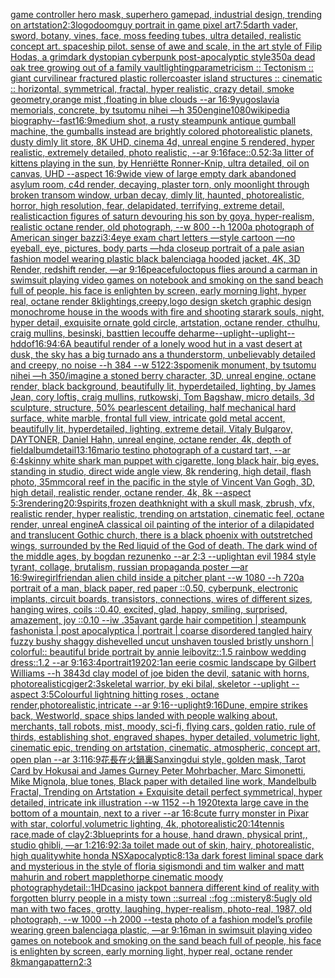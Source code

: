 [game controller hero mask, superhero gamepad, industrial design, trending on artstation](https://www.ebank.nz/aiartgenerator?category=game%20controller%20hero%20mask%2C%20superhero%20gamepad%2C%20industrial%20design%2C%20trending%20on%20artstation)[2:3](https://www.ebank.nz/aiartgenerator?category=2%3A3)[logo](https://www.ebank.nz/aiartgenerator?category=logo)[doomguy portrait in game pixel art](https://www.ebank.nz/aiartgenerator?category=doomguy%20portrait%20in%20game%20pixel%20art)[7:5](https://www.ebank.nz/aiartgenerator?category=7%3A5)[darth vader, sword, botany, vines, face, moss feeding tubes, ultra detailed, realistic concept art. spaceship pilot. sense of awe and scale, in the art style of Filip Hodas, a grimdark dystopian cyberpunk post-apocalyptic style](https://www.ebank.nz/aiartgenerator?category=darth%20vader%2C%20sword%2C%20botany%2C%20vines%2C%20face%2C%20moss%20feeding%20tubes%2C%20ultra%20detailed%2C%20realistic%20concept%20art.%20spaceship%20pilot.%20sense%20of%20awe%20and%20scale%2C%20in%20the%20art%20style%20of%20Filip%20Hodas%2C%20a%20grimdark%20dystopian%20cyberpunk%20post-apocalyptic%20style)[350](https://www.ebank.nz/aiartgenerator?category=350)[a dead oak tree growing out of a family vault](https://www.ebank.nz/aiartgenerator?category=a%20dead%20oak%20tree%20growing%20out%20of%20a%20family%20vault)[lighting](https://www.ebank.nz/aiartgenerator?category=lighting)[parametricism :: Tectonism :: giant curvilinear fractured plastic rollercoaster island structures :: cinematic :: horizontal, symmetrical, fractal, hyper realistic, crazy detail, smoke geometry,orange mist ,floating in blue clouds --ar 16:9](https://www.ebank.nz/aiartgenerator?category=parametricism%20%3A%3A%20Tectonism%20%3A%3A%20giant%20curvilinear%20fractured%20plastic%20rollercoaster%20island%20structures%20%3A%3A%20cinematic%20%3A%3A%20horizontal%2C%20symmetrical%2C%20fractal%2C%20hyper%20realistic%2C%20crazy%20detail%2C%20smoke%20geometry%2Corange%20mist%20%2Cfloating%20in%20blue%20clouds%20--ar%2016%3A9)[yugoslavia memorials, concrete,  by tsutomu nihei —h 350](https://www.ebank.nz/aiartgenerator?category=yugoslavia%20memorials%2C%20concrete%2C%20%20by%20tsutomu%20nihei%20%E2%80%94h%20350)[engine](https://www.ebank.nz/aiartgenerator?category=engine)[1080](https://www.ebank.nz/aiartgenerator?category=1080)[wikipedia biography](https://www.ebank.nz/aiartgenerator?category=wikipedia%20biography)[--fast](https://www.ebank.nz/aiartgenerator?category=--fast)[16:9](https://www.ebank.nz/aiartgenerator?category=16%3A9)[medium shot, a rusty steampunk antique gumball machine, the gumballs instead are brightly colored photorealistic planets, dusty dimly lit store, 8K UHD, cinema 4d, unreal engine 5 rendered, hyper realistic, extremely detailed,  photo realistic,  --ar 9:16](https://www.ebank.nz/aiartgenerator?category=medium%20shot%2C%20a%20rusty%20steampunk%20antique%20gumball%20machine%2C%20the%20gumballs%20instead%20are%20brightly%20colored%20photorealistic%20planets%2C%20dusty%20dimly%20lit%20store%2C%208K%20UHD%2C%20cinema%204d%2C%20unreal%20engine%205%20rendered%2C%20hyper%20realistic%2C%20extremely%20detailed%2C%20%20photo%20realistic%2C%20%20--ar%209%3A16)[face::0.5](https://www.ebank.nz/aiartgenerator?category=face%3A%3A0.5)[2:3](https://www.ebank.nz/aiartgenerator?category=2%3A3)[a litter of kittens playing in the sun, by Henriëtte Ronner-Knip, ultra detailed, oil on canvas, UHD --aspect 16:9](https://www.ebank.nz/aiartgenerator?category=a%20litter%20of%20kittens%20playing%20in%20the%20sun%2C%20by%20Henri%C3%ABtte%20Ronner-Knip%2C%20ultra%20detailed%2C%20oil%20on%20canvas%2C%20UHD%20--aspect%2016%3A9)[wide view of large empty dark abandoned asylum room, c4d render, decaying, plaster torn, only moonlight through broken transom window, urban decay, dimly lit,  haunted, photorealistic, horror, high resolution, fear, delapidated, terrifying, extreme detail, realistic](https://www.ebank.nz/aiartgenerator?category=wide%20view%20of%20large%20empty%20dark%20abandoned%20asylum%20room%2C%20c4d%20render%2C%20decaying%2C%20plaster%20torn%2C%20only%20moonlight%20through%20broken%20transom%20window%2C%20urban%20decay%2C%20dimly%20lit%2C%20%20haunted%2C%20photorealistic%2C%20horror%2C%20high%20resolution%2C%20fear%2C%20delapidated%2C%20terrifying%2C%20extreme%20detail%2C%20realistic)[action figures of saturn devouring his son by goya, hyper-realism, realistic octane render, old photograph, --w 800 --h 1200](https://www.ebank.nz/aiartgenerator?category=action%20figures%20of%20saturn%20devouring%20his%20son%20by%20goya%2C%20hyper-realism%2C%20realistic%20octane%20render%2C%20old%20photograph%2C%20--w%20800%20--h%201200)[a photograph of American singer bazzi](https://www.ebank.nz/aiartgenerator?category=a%20photograph%20of%20American%20singer%20bazzi)[3:4](https://www.ebank.nz/aiartgenerator?category=3%3A4)[eye exam chart letters —style cartoon —no eyeball, eye, pictures, body parts —hd](https://www.ebank.nz/aiartgenerator?category=eye%20exam%20chart%20letters%20%E2%80%94style%20cartoon%20%E2%80%94no%20eyeball%2C%20eye%2C%20pictures%2C%20body%20parts%20%E2%80%94hd)[a closeup portrait of a pale asian fashion model wearing plastic black balenciaga hooded jacket, 4K, 3D Render, redshift render, —ar 9:16](https://www.ebank.nz/aiartgenerator?category=a%20closeup%20portrait%20of%20a%20pale%20asian%20fashion%20model%20wearing%20plastic%20black%20balenciaga%20hooded%20jacket%2C%204K%2C%203D%20Render%2C%20redshift%20render%2C%20%E2%80%94ar%209%3A16)[peaceful](https://www.ebank.nz/aiartgenerator?category=peaceful)[octopus flies around a car](https://www.ebank.nz/aiartgenerator?category=octopus%20flies%20around%20a%20car)[man in swimsuit playing video games on notebook and smoking on the sand beach full of people, his face is enlighten by screen, early morning light,  hyper real, octane render 8k](https://www.ebank.nz/aiartgenerator?category=man%20in%20swimsuit%20playing%20video%20games%20on%20notebook%20and%20smoking%20on%20the%20sand%20beach%20full%20of%20people%2C%20his%20face%20is%20enlighten%20by%20screen%2C%20early%20morning%20light%2C%20%20hyper%20real%2C%20octane%20render%208k)[lightings,creepy,](https://www.ebank.nz/aiartgenerator?category=lightings%2Ccreepy%2C)[logo design sketch graphic design monochrome house in the woods with fire and shooting star](https://www.ebank.nz/aiartgenerator?category=logo%20design%20sketch%20graphic%20design%20monochrome%20house%20in%20the%20woods%20with%20fire%20and%20shooting%20star)[ark souls, night, hyper detail, exquisite ornate gold circle, artstation, octane render, cthulhu, craig mullins, besinski, basttien lecouffe deharme](https://www.ebank.nz/aiartgenerator?category=ark%20souls%2C%20night%2C%20hyper%20detail%2C%20exquisite%20ornate%20gold%20circle%2C%20artstation%2C%20octane%20render%2C%20cthulhu%2C%20craig%20mullins%2C%20besinski%2C%20basttien%20lecouffe%20deharme)[--uplight](https://www.ebank.nz/aiartgenerator?category=--uplight)[--uplight](https://www.ebank.nz/aiartgenerator?category=--uplight)[--hd](https://www.ebank.nz/aiartgenerator?category=--hd)[dof](https://www.ebank.nz/aiartgenerator?category=dof)[16:9](https://www.ebank.nz/aiartgenerator?category=16%3A9)[4:6](https://www.ebank.nz/aiartgenerator?category=4%3A6)[A beautiful render of a lonely wood hut in a vast desert at dusk, the sky has a big turnado ans a thunderstorm, unbelievably detailed and creepy, no noise --h 384 --w 512](https://www.ebank.nz/aiartgenerator?category=A%20beautiful%20render%20of%20a%20lonely%20wood%20hut%20in%20a%20vast%20desert%20at%20dusk%2C%20the%20sky%20has%20a%20big%20turnado%20ans%20a%20thunderstorm%2C%20unbelievably%20detailed%20and%20creepy%2C%20no%20noise%20--h%20384%20--w%20512)[2:3](https://www.ebank.nz/aiartgenerator?category=2%3A3)[spomenik monument, by tsutomu nihei —h 350](https://www.ebank.nz/aiartgenerator?category=spomenik%20monument%2C%20by%20tsutomu%20nihei%20%E2%80%94h%20350)[/imagine a stoned berry character, 3D, unreal engine, octane render,  black background, beautifully lit, hyperdetailed, lighting, by James Jean, cory loftis, craig mullins, rutkowski, Tom Bagshaw, micro details, 3d sculpture, structure, 50% pearlescent detailing, half mechanical hard surface, white marble, frontal full view, intricate gold metal accent, beautifully lit, hyperdetailed, lighting, extreme detail, Vitaly Bulgarov, DAYTONER, Daniel Hahn, unreal engine, octane render, 4k, depth of field](https://www.ebank.nz/aiartgenerator?category=/imagine%20a%20stoned%20berry%20character%2C%203D%2C%20unreal%20engine%2C%20octane%20render%2C%20%20black%20background%2C%20beautifully%20lit%2C%20hyperdetailed%2C%20lighting%2C%20by%20James%20Jean%2C%20cory%20loftis%2C%20craig%20mullins%2C%20rutkowski%2C%20Tom%20Bagshaw%2C%20micro%20details%2C%203d%20sculpture%2C%20structure%2C%2050%25%20pearlescent%20detailing%2C%20half%20mechanical%20hard%20surface%2C%20white%20marble%2C%20frontal%20full%20view%2C%20intricate%20gold%20metal%20accent%2C%20beautifully%20lit%2C%20hyperdetailed%2C%20lighting%2C%20extreme%20detail%2C%20Vitaly%20Bulgarov%2C%20DAYTONER%2C%20Daniel%20Hahn%2C%20unreal%20engine%2C%20octane%20render%2C%204k%2C%20depth%20of%20field)[album](https://www.ebank.nz/aiartgenerator?category=album)[detail](https://www.ebank.nz/aiartgenerator?category=detail)[13:16](https://www.ebank.nz/aiartgenerator?category=13%3A16)[mario testino photograph of a custard tart, --ar 6:4](https://www.ebank.nz/aiartgenerator?category=mario%20testino%20photograph%20of%20a%20custard%20tart%2C%20--ar%206%3A4)[skinny white shark man puppet with cigarette, long black hair, big eyes, standing in studio, direct wide angle view, 8k rendering, high detail, flash photo, 35mm](https://www.ebank.nz/aiartgenerator?category=skinny%20white%20shark%20man%20puppet%20with%20cigarette%2C%20long%20black%20hair%2C%20big%20eyes%2C%20standing%20in%20studio%2C%20direct%20wide%20angle%20view%2C%208k%20rendering%2C%20high%20detail%2C%20flash%20photo%2C%2035mm)[coral reef in the pacific in the style of Vincent Van Gogh, 3D, high detail, realistic render, octane render, 4k, 8k --aspect 5:3](https://www.ebank.nz/aiartgenerator?category=coral%20reef%20in%20the%20pacific%20in%20the%20style%20of%20Vincent%20Van%20Gogh%2C%203D%2C%20high%20detail%2C%20realistic%20render%2C%20octane%20render%2C%204k%2C%208k%20--aspect%205%3A3)[rendering](https://www.ebank.nz/aiartgenerator?category=rendering)[20:9](https://www.ebank.nz/aiartgenerator?category=20%3A9)[spirits,](https://www.ebank.nz/aiartgenerator?category=spirits%2C)[frozen deathknight with a skull mask, zbrush, vfx, realistic render, hyper realistic, trending on artstation, cinematic feel, octane render, unreal engine](https://www.ebank.nz/aiartgenerator?category=frozen%20deathknight%20with%20a%20skull%20mask%2C%20zbrush%2C%20vfx%2C%20realistic%20render%2C%20hyper%20realistic%2C%20trending%20on%20artstation%2C%20cinematic%20feel%2C%20octane%20render%2C%20unreal%20engine)[A classical oil painting of  the interior of a dilapidated and translucent Gothic church, there is a black phoenix with outstretched wings, surrounded by the Red liquid of the God of death. The dark wind of the middle ages, by bogdan rezunenko --ar 2:3 --uplight](https://www.ebank.nz/aiartgenerator?category=A%20classical%20oil%20painting%20of%20%20the%20interior%20of%20a%20dilapidated%20and%20translucent%20Gothic%20church%2C%20there%20is%20a%20black%20phoenix%20with%20outstretched%20wings%2C%20surrounded%20by%20the%20Red%20liquid%20of%20the%20God%20of%20death.%20The%20dark%20wind%20of%20the%20middle%20ages%2C%20by%20bogdan%20rezunenko%20--ar%202%3A3%20--uplight)[an evil 1984 style tyrant, collage, brutalism, russian propaganda poster —ar 16:9](https://www.ebank.nz/aiartgenerator?category=an%20evil%201984%20style%20tyrant%2C%20collage%2C%20brutalism%2C%20russian%20propaganda%20poster%20%E2%80%94ar%2016%3A9)[wire](https://www.ebank.nz/aiartgenerator?category=wire)[girlfriend](https://www.ebank.nz/aiartgenerator?category=girlfriend)[an alien child inside a pitcher plant --w 1080 --h 720](https://www.ebank.nz/aiartgenerator?category=an%20alien%20child%20inside%20a%20pitcher%20plant%20--w%201080%20--h%20720)[a portrait of a man, black paper, red paper ::0.50, cyberpunk, electronic implants, circuit boards, transistors, connections, wires of different sizes, hanging wires, coils ::0.40, excited, glad, happy, smiling, surprised, amazement, joy ::0.10 --iw .35](https://www.ebank.nz/aiartgenerator?category=a%20portrait%20of%20a%20man%2C%20black%20paper%2C%20red%20paper%20%3A%3A0.50%2C%20cyberpunk%2C%20electronic%20implants%2C%20circuit%20boards%2C%20transistors%2C%20connections%2C%20wires%20of%20different%20sizes%2C%20hanging%20wires%2C%20coils%20%3A%3A0.40%2C%20excited%2C%20glad%2C%20happy%2C%20smiling%2C%20surprised%2C%20amazement%2C%20joy%20%3A%3A0.10%20--iw%20.35)[avant garde hair competition | steampunk fashonista | post apocalyptica | portrait | coarse disordered tangled hairy fuzzy bushy shaggy dishevelled uncut unshaven tousled bristly unshorn | colorful:: beautiful bride portrait by annie leibovitz::1.5 rainbow wedding dress::1.2 --ar 9:16](https://www.ebank.nz/aiartgenerator?category=avant%20garde%20hair%20competition%20%7C%20steampunk%20fashonista%20%7C%20post%20apocalyptica%20%7C%20portrait%20%7C%20coarse%20disordered%20tangled%20hairy%20fuzzy%20bushy%20shaggy%20dishevelled%20uncut%20unshaven%20tousled%20bristly%20unshorn%20%7C%20colorful%3A%3A%20beautiful%20bride%20portrait%20by%20annie%20leibovitz%3A%3A1.5%20rainbow%20wedding%20dress%3A%3A1.2%20--ar%209%3A16)[3:4](https://www.ebank.nz/aiartgenerator?category=3%3A4)[portrait](https://www.ebank.nz/aiartgenerator?category=portrait)[1920](https://www.ebank.nz/aiartgenerator?category=1920)[2:1](https://www.ebank.nz/aiartgenerator?category=2%3A1)[an eerie cosmic landscape by Gilbert Williams --h 384](https://www.ebank.nz/aiartgenerator?category=an%20eerie%20cosmic%20landscape%20by%20Gilbert%20Williams%20--h%20384)[3d clay model of joe biden the devil, satanic with horns, photorealistic](https://www.ebank.nz/aiartgenerator?category=3d%20clay%20model%20of%20joe%20biden%20the%20devil%2C%20satanic%20with%20horns%2C%20photorealistic)[giger](https://www.ebank.nz/aiartgenerator?category=giger)[2:3](https://www.ebank.nz/aiartgenerator?category=2%3A3)[skeletal warrior, by eki bilal, skeletor --uplight --aspect 3:5](https://www.ebank.nz/aiartgenerator?category=skeletal%20warrior%2C%20by%20eki%20bilal%2C%20skeletor%20--uplight%20--aspect%203%3A5)[Colourful lightning hitting roses , octane render,photorealistic,intricate --ar 9:16](https://www.ebank.nz/aiartgenerator?category=Colourful%20lightning%20hitting%20roses%20%2C%20octane%20render%2Cphotorealistic%2Cintricate%20--ar%209%3A16)[--uplight](https://www.ebank.nz/aiartgenerator?category=--uplight)[9:16](https://www.ebank.nz/aiartgenerator?category=9%3A16)[Dune, empire strikes back, Westworld, space ships landed with people walking about, merchants, tall robots, mist, moody, sci-fi, flying cars, golden ratio, rule of thirds, establishing shot, engraved shapes, hyper detailed, volumetric light, cinematic epic, trending on artstation, cinematic, atmospheric, concept art, open plan --ar 3:1](https://www.ebank.nz/aiartgenerator?category=Dune%2C%20empire%20strikes%20back%2C%20Westworld%2C%20space%20ships%20landed%20with%20people%20walking%20about%2C%20merchants%2C%20tall%20robots%2C%20mist%2C%20moody%2C%20sci-fi%2C%20flying%20cars%2C%20golden%20ratio%2C%20rule%20of%20thirds%2C%20establishing%20shot%2C%20engraved%20shapes%2C%20hyper%20detailed%2C%20volumetric%20light%2C%20cinematic%20epic%2C%20trending%20on%20artstation%2C%20cinematic%2C%20atmospheric%2C%20concept%20art%2C%20open%20plan%20--ar%203%3A1)[16:9](https://www.ebank.nz/aiartgenerator?category=16%3A9)[花長在火鍋裏](https://www.ebank.nz/aiartgenerator?category=%E8%8A%B1%E9%95%B7%E5%9C%A8%E7%81%AB%E9%8D%8B%E8%A3%8F)[Sanxingdui style, golden mask, Tarot Card by Hokusai and James Gurney Peter Mohrbacher, Marc Simonetti, Mike Mignola, blue tones, Black paper with detailed line work, Mandelbulb Fractal, Trending on Artstation + Exquisite detail perfect symmetrical, hyper detailed, intricate ink illustration  --w 1152  --h 1920](https://www.ebank.nz/aiartgenerator?category=Sanxingdui%20style%2C%20golden%20mask%2C%20Tarot%20Card%20by%20Hokusai%20and%20James%20Gurney%20Peter%20Mohrbacher%2C%20Marc%20Simonetti%2C%20Mike%20Mignola%2C%20blue%20tones%2C%20Black%20paper%20with%20detailed%20line%20work%2C%20Mandelbulb%20Fractal%2C%20Trending%20on%20Artstation%20%2B%20Exquisite%20detail%20perfect%20symmetrical%2C%20hyper%20detailed%2C%20intricate%20ink%20illustration%20%20--w%201152%20%20--h%201920)[text](https://www.ebank.nz/aiartgenerator?category=text)[a large cave in the bottom of a mountain, next to a river --ar 16:8](https://www.ebank.nz/aiartgenerator?category=a%20large%20cave%20in%20the%20bottom%20of%20a%20mountain%2C%20next%20to%20a%20river%20--ar%2016%3A8)[cute furry monster in Pixar with star, colorful,volumetric lighting, 4k, photorealistic](https://www.ebank.nz/aiartgenerator?category=cute%20furry%20monster%20in%20Pixar%20with%20star%2C%20colorful%2Cvolumetric%20lighting%2C%204k%2C%20photorealistic)[20:14](https://www.ebank.nz/aiartgenerator?category=20%3A14)[tennis race,made of clay](https://www.ebank.nz/aiartgenerator?category=tennis%20race%2Cmade%20of%20clay)[2:3](https://www.ebank.nz/aiartgenerator?category=2%3A3)[blueprints for a house, hand drawn, physical print,, studio ghibli,   —ar 1:2](https://www.ebank.nz/aiartgenerator?category=blueprints%20for%20a%20house%2C%20hand%20drawn%2C%20physical%20print%2C%2C%20studio%20ghibli%2C%20%20%20%E2%80%94ar%201%3A2)[16:9](https://www.ebank.nz/aiartgenerator?category=16%3A9)[2:3](https://www.ebank.nz/aiartgenerator?category=2%3A3)[a toilet made out of skin, hairy, photorealistic, high quality](https://www.ebank.nz/aiartgenerator?category=a%20toilet%20made%20out%20of%20skin%2C%20hairy%2C%20photorealistic%2C%20high%20quality)[white honda NSX](https://www.ebank.nz/aiartgenerator?category=white%20honda%20NSX)[apocalyptic](https://www.ebank.nz/aiartgenerator?category=apocalyptic)[8:13](https://www.ebank.nz/aiartgenerator?category=8%3A13)[a dark forest liminal space dark and mysterious in the style of floria sigismondi and tim walker and matt mahurin and robert mapplethorpe cinematic moody photography](https://www.ebank.nz/aiartgenerator?category=a%20dark%20forest%20liminal%20space%20dark%20and%20mysterious%20in%20the%20style%20of%20floria%20sigismondi%20and%20tim%20walker%20and%20matt%20mahurin%20and%20robert%20mapplethorpe%20cinematic%20moody%20photography)[detail::1](https://www.ebank.nz/aiartgenerator?category=detail%3A%3A1)[HD](https://www.ebank.nz/aiartgenerator?category=HD)[casino jackpot banner](https://www.ebank.nz/aiartgenerator?category=casino%20jackpot%20banner)[a different kind of reality with forgotten blurry people in a misty town ::surreal ::fog ::mistery](https://www.ebank.nz/aiartgenerator?category=a%20different%20kind%20of%20reality%20with%20forgotten%20blurry%20people%20in%20a%20misty%20town%20%3A%3Asurreal%20%3A%3Afog%20%3A%3Amistery)[8:5](https://www.ebank.nz/aiartgenerator?category=8%3A5)[ugly old man with two faces, grotty, laughing, hyper-realism, photo-real, 1987, old photograph, --w 1000 --h 2000 --test](https://www.ebank.nz/aiartgenerator?category=ugly%20old%20man%20with%20two%20faces%2C%20grotty%2C%20laughing%2C%20hyper-realism%2C%20photo-real%2C%201987%2C%20old%20photograph%2C%20--w%201000%20--h%202000%20--test)[a photo of a fashion model’s profile wearing green balenciaga plastic, —ar 9:16](https://www.ebank.nz/aiartgenerator?category=a%20photo%20of%20a%20fashion%20model%E2%80%99s%20profile%20wearing%20green%20balenciaga%20plastic%2C%20%E2%80%94ar%209%3A16)[man in swimsuit playing video games on notebook and smoking on the sand beach full of people, his face is enlighten by screen, early morning light,  hyper real, octane render 8k](https://www.ebank.nz/aiartgenerator?category=man%20in%20swimsuit%20playing%20video%20games%20on%20notebook%20and%20smoking%20on%20the%20sand%20beach%20full%20of%20people%2C%20his%20face%20is%20enlighten%20by%20screen%2C%20early%20morning%20light%2C%20%20hyper%20real%2C%20octane%20render%208k)[manga](https://www.ebank.nz/aiartgenerator?category=manga)[pattern](https://www.ebank.nz/aiartgenerator?category=pattern)[2:3](https://www.ebank.nz/aiartgenerator?category=2%3A3)